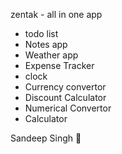 zentak - all in one app

- todo list
- Notes app
- Weather app
- Expense Tracker
- clock
- Currency convertor
- Discount Calculator
- Numerical Convertor
- Calculator


Sandeep Singh 👋